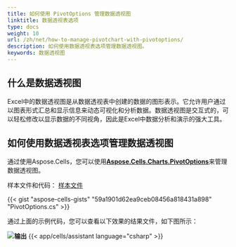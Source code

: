 ```yaml
---
title: 如何使用 PivotOptions 管理数据透视图
linktitle: 数据透视表选项
type: docs
weight: 10
url: /zh/net/how-to-manage-pivotchart-with-pivotoptions/
description: 如何使用数据透视表选项管理数据透视图。
keywords: 数据透视图
---
```

## 什么是数据透视图

Excel中的数据透视图是从数据透视表中创建的数据的图形表示。它允许用户通过以图表形式汇总和显示信息来动态可视化和分析数据。数据透视图是交互式的，可以轻松修改以显示数据的不同视角，因此是Excel中数据分析和演示的强大工具。

## 如何使用数据透视表选项管理数据透视图

通过使用Aspose.Cells，您可以使用[**Aspose.Cells.Charts.PivotOptions**](https://reference.aspose.com/cells/net/aspose.cells.charts/pivotoptions/)来管理数据透视图。

样本文件和代码：
[样本文件](Sample.xlsx)

{{< gist "aspose-cells-gists" "59a1901d62ea9ceb08456a818431a898" "PivotOptions.cs" >}}

通过上面的示例代码，您可以查看以下效果的结果文件，如下图所示：

**![输出](Output.png)**
{{< app/cells/assistant language="csharp" >}}
